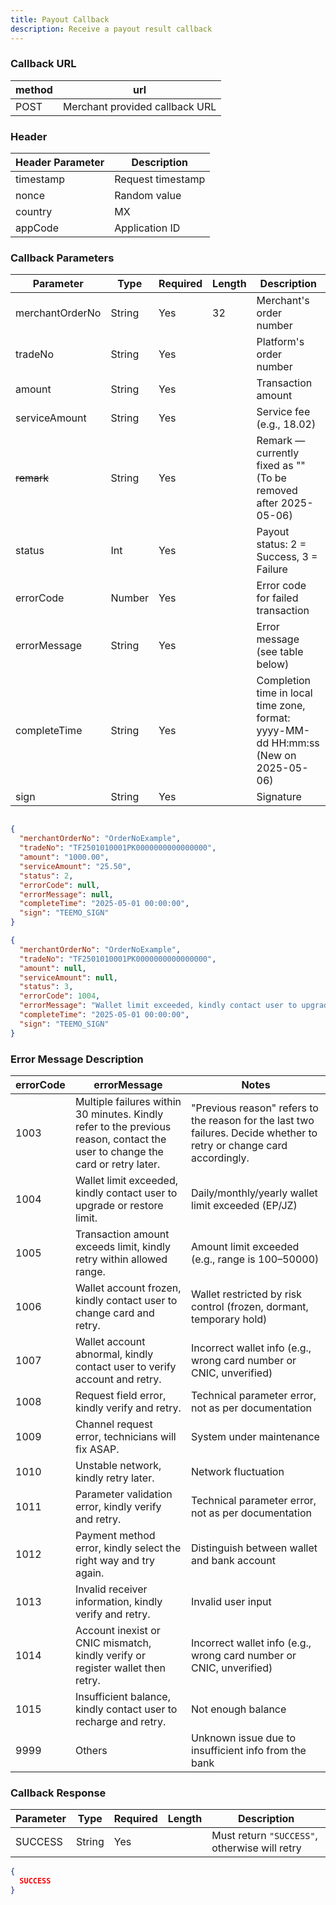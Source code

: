```yaml
---
title: Payout Callback
description: Receive a payout result callback
---
```


### Callback URL

| method | url                            |
| ------ | ------------------------------ |
| POST   | Merchant provided callback URL |

### Header

| Header Parameter | Description       |
| ---------------- |-------------------|
| timestamp        | Request timestamp |
| nonce            | Random value      |
| country          | MX                |
| appCode          | Application ID    |

### Callback Parameters


| Parameter       | Type   | Required | Length | Description                                                                           |
| --------------- | ------ | -------- | ------ | ------------------------------------------------------------------------------------- |
| merchantOrderNo | String | Yes      | 32     | Merchant's order number                                                               |
| tradeNo         | String | Yes      |        | Platform's order number                                                               |
| amount          | String | Yes      |        | Transaction amount                                                                    |
| serviceAmount   | String | Yes      |        | Service fee (e.g., 18.02)                                                             |
| ~~remark~~      | String | Yes      |        | Remark — currently fixed as "" (To be removed after 2025-05-06)                       |
| status          | Int    | Yes      |        | Payout status: 2 = Success, 3 = Failure                                               |
| errorCode       | Number | Yes      |        | Error code for failed transaction                                                     |
| errorMessage    | String | Yes      |        | Error message (see table below)                                                       |
| completeTime    | String | Yes      |        | Completion time in local time zone, format: yyyy-MM-dd HH\:mm\:ss (New on 2025-05-06) |
| sign            | String | Yes      |        | Signature                                                                             |



```json title= Success Callback Example

{
  "merchantOrderNo": "OrderNoExample",
  "tradeNo": "TF2501010001PK0000000000000000",
  "amount": "1000.00",
  "serviceAmount": "25.50",
  "status": 2,
  "errorCode": null,
  "errorMessage": null,
  "completeTime": "2025-05-01 00:00:00",
  "sign": "TEEMO_SIGN"
}

```


```json title= Failure Callback Example
{
  "merchantOrderNo": "OrderNoExample",
  "tradeNo": "TF2501010001PK0000000000000000",
  "amount": null,
  "serviceAmount": null,
  "status": 3,
  "errorCode": 1004,
  "errorMessage": "Wallet limit exceeded, kindly contact user to upgrade or restore limit.",
  "completeTime": "2025-05-01 00:00:00",
  "sign": "TEEMO_SIGN"
}
```

### Error Message Description

| errorCode | errorMessage                                                                                                                  | Notes                                                                                                                 |
| --------- | ----------------------------------------------------------------------------------------------------------------------------- | --------------------------------------------------------------------------------------------------------------------- |
| 1003      | Multiple failures within 30 minutes. Kindly refer to the previous reason, contact the user to change the card or retry later. | "Previous reason" refers to the reason for the last two failures. Decide whether to retry or change card accordingly. |
| 1004      | Wallet limit exceeded, kindly contact user to upgrade or restore limit.                                                       | Daily/monthly/yearly wallet limit exceeded (EP/JZ)                                                                    |
| 1005      | Transaction amount exceeds limit, kindly retry within allowed range.                                                          | Amount limit exceeded (e.g., range is 100–50000)                                                                      |
| 1006      | Wallet account frozen, kindly contact user to change card and retry.                                                          | Wallet restricted by risk control (frozen, dormant, temporary hold)                                                   |
| 1007      | Wallet account abnormal, kindly contact user to verify account and retry.                                                     | Incorrect wallet info (e.g., wrong card number or CNIC, unverified)                                                   |
| 1008      | Request field error, kindly verify and retry.                                                                                 | Technical parameter error, not as per documentation                                                                   |
| 1009      | Channel request error, technicians will fix ASAP.                                                                             | System under maintenance                                                                                              |
| 1010      | Unstable network, kindly retry later.                                                                                         | Network fluctuation                                                                                                   |
| 1011      | Parameter validation error, kindly verify and retry.                                                                          | Technical parameter error, not as per documentation                                                                   |
| 1012      | Payment method error, kindly select the right way and try again.                                                              | Distinguish between wallet and bank account                                                                           |
| 1013      | Invalid receiver information, kindly verify and retry.                                                                        | Invalid user input                                                                                                    |
| 1014      | Account inexist or CNIC mismatch, kindly verify or register wallet then retry.                                                | Incorrect wallet info (e.g., wrong card number or CNIC, unverified)                                                   |
| 1015      | Insufficient balance, kindly contact user to recharge and retry.                                                              | Not enough balance                                                                                                    |
| 9999      | Others                                                                                                                        | Unknown issue due to insufficient info from the bank                                                                  |

### Callback Response

| Parameter | Type   | Required | Length | Description                                   |
| --------- | ------ | -------- | ------ | --------------------------------------------- |
| SUCCESS   | String | Yes      |        | Must return `"SUCCESS"`, otherwise will retry |

```json title= Callback Response
{
  SUCCESS
}
```